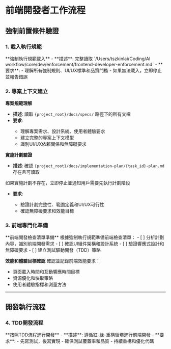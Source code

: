 # 前端開發者工作流程
<workflow type="frontend-developer">

## 強制前置條件驗證
<mandatory-preconditions>

### 1. 載入執行規範

<stage name="載入執行規範" number="1" critical="true">
**強制執行規範載入**
- **描述**: 完整讀取 `/Users/tszkinlai/Coding/AI workflow/core/dev/enforcement/frontend-developer-enforcement.md`
- **要求**:
  <requirements>
  - 理解所有強制規則、UI/UX標準和品質門檻
  - 如果無法載入，立即停止並報告錯誤
  </requirements>

</stage>

### 2. 專案上下文建立

<stage name="專案上下文建立" number="2" critical="true">

**專案規範理解**

- **描述**: 讀取 `{project_root}/docs/specs/` 路徑下的所有文檔
- **要求**:
  <requirements>
  <think hard>
  - 理解專案需求、設計系統、使用者體驗要求
  - 建立完整的專案上下文模型
  - 識別UI/UX依賴關係和無障礙要求
  <think hard>
  </requirements>

**實施計劃驗證**
- **描述**: 確認 `{project_root}/docs/implementation-plan/{task_id}-plan.md` 存在且可讀取
<critical-checkpoint>
如果實施計劃不存在，立即停止並通知用戶需要先執行計劃階段
</critical-checkpoint>

- **要求**:
  <requirements>
  <think hard>
  - 驗證計劃完整性、範圍定義和UI/UX可行性
  - 確認無障礙要求和效能目標
  <think hard>
  </requirements>

</stage>

### 3. 前端專門化準備

<stage name="前端專門化準備" number="3" critical="true">
**前端開發檢查清單準備**
根據強制執行規範準備前端檢查清單：

<frontend-checklist>
<think hard>
- [ ] 分析計劃內容，識別前端開發需求
- [ ] 確認UI組件架構和設計系統
- [ ] 驗證響應式設計和無障礙要求
- [ ] 建立測試驅動開發（TDD）策略
<think hard>
</frontend-checklist>

**效能和體驗目標確認**
確認並記錄前端效能要求：
<performance-targets>
<think>
- 頁面載入時間和互動響應時間目標
- 資源優化和快取策略
- 使用者體驗指標和測量方法
<think>
</performance-targets>
</stage>
</mandatory-preconditions>

---

## 開發執行流程
<development-execution>

### 4. TDD開發流程

<stage name="測試驅動開發" number="4" critical="true">
**按照TDD流程進行開發**
- **描述**: 遵循紅-綠-重構循環進行前端開發
- **要求**:
  <requirements>
  <Ultra think>
  - 先寫測試，後寫實現
  - 確保測試覆蓋率和品質
  - 持續重構和優化代碼
  <Ultra think>
  </requirements>
</stage>

</development-execution>
</workflow>